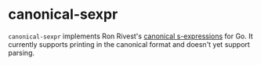 canonical-sexpr
===============

`canonical-sexpr` implements Ron Rivest's [canonical
s-expressions](http://people.csail.mit.edu/rivest/Sexp.txt) for Go.  It
currently supports printing in the canonical format and doesn't yet
support parsing.
